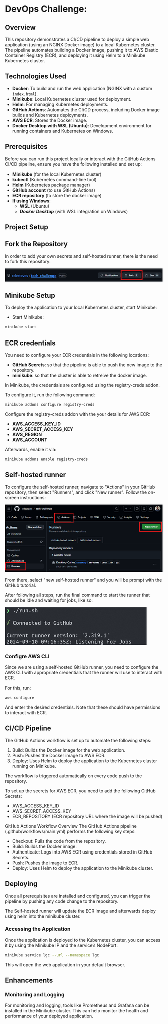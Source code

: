 # DevOps Challenge:

## Overview

This repository demonstrates a CI/CD pipeline to deploy a simple web application (using an NGINX Docker image) to a local Kubernetes cluster. The pipeline automates building a Docker image, pushing it to AWS Elastic Container Registry (ECR), and deploying it using Helm to a Minikube Kubernetes cluster.

## Technologies Used

- **Docker**: To build and run the web application (NGINX with a custom `index.html`).
- **Minikube**: Local Kubernetes cluster used for deployment.
- **Helm**: For managing Kubernetes deployments.
- **GitHub Actions**: Automates the CI/CD process, including Docker image builds and Kubernetes deployments.
- **AWS ECR**: Stores the Docker image.
- **Docker Desktop with WSL (Ubuntu)**: Development environment for running containers and Kubernetes on Windows.

## Prerequisites

Before you can run this project locally or interact with the GitHub Actions CI/CD pipeline, ensure you have the following installed and set up:

- **Minikube** (for the local Kubernetes cluster)
- **kubectl** (Kubernetes command-line tool)
- **Helm** (Kubernetes package manager)
- **GitHub account** (to use GitHub Actions)
- **ECR repository** (to store the docker image)
- **If using  Windows**:
  - **WSL** (Ubuntu) 
  - ***Docker Desktop*** (with WSL integration on Windows)

## Project Setup

## Fork the Repository

In order to add your own secrets and self-hosted runner, there is the need to fork this repository: 

![Fork](images/fork.png)

## Minikube Setup
To deploy the application to your local Kubernetes cluster, start Minikube:

- Start Minikube:
```bash
minikube start
```

## ECR credentials

You need to configure your ECR credentials in the following locations:

  - **GitHub Secrets**: so that the pipeline is able to push the new image to the repository.
  - **minikube**: so that the cluster is able to retreive the docker image. 

In Minikube, the credentials are configured using the registry-creds addon.

To configure it, run the following command: 
 ```bash
minikube addons configure registry-creds
```
Configure the registry-creds addon with the your details for AWS ECR: 

  - **AWS_ACCESS_KEY_ID**
  - **AWS_SECRET_ACCESS_KEY**
  - **AWS_REGION**
  - **AWS_ACCOUNT**

Afterwards, enable it via: 
```bash
minikube addons enable registry-creds
```
##  Self-hosted runner

To configure the self-hosted runner, navigate to "Actions" in your GitHub repository, then select "Runners", and click "New runner". Follow the on-screen instructions:

![New Self-hosted runner](images/runner.png)

From there, select "new self-hosted runner" and you will be prompt with the GitHub tutorial. 

After following all steps, run the final command to start the runner that should be idle and waiting for jobs, like so: 

![Self-hosted runner](images/runner-idle.png)


### Configre AWS CLI

Since we are using a self-hosted GitHub runner, you need to configure the AWS CLI with appropriate credentials that the runner will use to interact with ECR.

For this, run: 

```bash
aws configure
```

And enter the desired credentials. Note that these should have permissions to interact with ECR. 


## CI/CD Pipeline
The GitHub Actions workflow is set up to automate the following steps:

1. Build: Builds the Docker image for the web application.
2. Push: Pushes the Docker image to AWS ECR.
3. Deploy: Uses Helm to deploy the application to the Kubernetes cluster running on Minikube.

The workflow is triggered automatically on every code push to the repository. 

To set up the secrets for AWS ECR, you need to add the following GitHub Secrets:

- AWS_ACCESS_KEY_ID
- AWS_SECRET_ACCESS_KEY
- ECR_REPOSITORY (ECR repository URL where the image will be pushed)


GitHub Actions Workflow Overview
The GitHub Actions pipeline (.github/workflows/main.yml) performs the following key steps:

- Checkout: Pulls the code from the repository.
- Build: Builds the Docker image.
- Authenticate: Logs into AWS ECR using credentials stored in GitHub Secrets.
- Push: Pushes the image to ECR.
- Deploy: Uses Helm to deploy the application to the Minikube cluster.


## Deploying

Once all prerequisites are installed and configured, you can trigger the pipeline by pushing any code change to the repository. 

The Self-hosted runner will update the ECR image and afterwards deploy using helm into the minikube cluster. 

### Accessing the Application

Once the application is deployed to the Kubernetes cluster, you can access it by using the Minikube IP and the service’s NodePort:

```bash
minikube service lgc --url --namespace lgc
```
This will open the web application in your default browser.


## Enhancements

### Monitoring and Logging
For monitoring and logging, tools like Prometheus and Grafana can be installed in the Minikube cluster. This can help monitor the health and performance of your deployed application.
